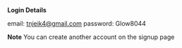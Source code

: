 **Login Details**

email: tnjeik4@gmail.com
password: Glow8044


**Note**
You can create another account on the signup page
